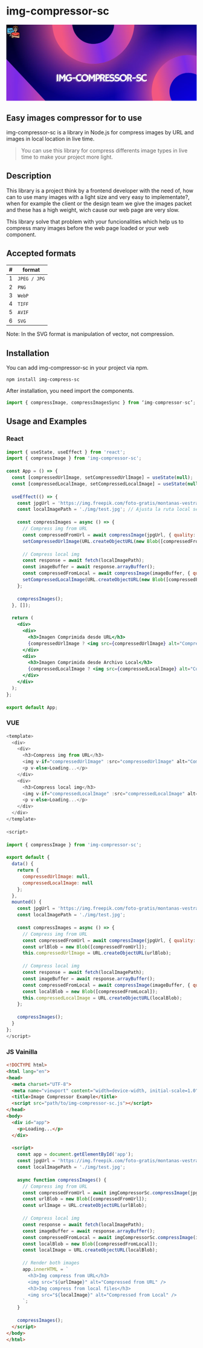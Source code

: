# img-compressor-sc

![img-compressor-sc logo](assets/img/img-compressor-sc.jpg)

## Easy images compressor for to use

img-compressor-sc is a library in Node.js for compress images by URL and images in local location in live time.

> You can use this library for compress differents image types in live time to make your 
> project more light.

## Description

This library is a project think by a frontend developer with the need of, how can to use many images with a light size and very easy to implementate?, when for example the client or the design team we give the images packet and these has a high weight, wich cause our web page are very slow.

This library solve that problem with your funcionalities which help us to compress many images before the web page loaded or your web component.

## Accepted formats

| # | format       |
|---|--------------|
| 1 | `JPEG / JPG` |
| 2 | `PNG`        |
| 3 | `WebP`       |
| 4 | `TIFF`       |
| 5 | `AVIF`       |
| 6 | `SVG`        |

Note: In the SVG format is manipulation of vector, not compression.

## Installation

You can add img-compressor-sc in your project via npm.

```
npm install img-compress-sc
```

After installation, you need import the components.

```js
import { compressImage, compressImagesSync } from ‘img-compressor-sc’;
```

## Usage and Examples

### React

```jsx
import { useState, useEffect } from 'react';
import { compressImage } from 'img-compressor-sc';

const App = () => {
  const [compressedUrlImage, setCompressedUrlImage] = useState(null);
  const [compressedLocalImage, setCompressedLocalImage] = useState(null);

  useEffect(() => {
    const jpgUrl = 'https://img.freepik.com/foto-gratis/montanas-vestrahorn-stokksnes-islandia_335224-667.jpg';
    const localImagePath = './img/test.jpg'; // Ajusta la ruta local según tu estructura

    const compressImages = async () => {
      // Compress img from URL
      const compressedFromUrl = await compressImage(jpgUrl, { quality: 80 });
      setCompressedUrlImage(URL.createObjectURL(new Blob([compressedFromUrl])));

      // Compress local img
      const response = await fetch(localImagePath);
      const imageBuffer = await response.arrayBuffer();
      const compressedFromLocal = await compressImage(imageBuffer, { quality: 80 });
      setCompressedLocalImage(URL.createObjectURL(new Blob([compressedFromLocal])));
    };

    compressImages();
  }, []);

  return (
    <div>
      <div>
        <h3>Imagen Comprimida desde URL</h3>
        {compressedUrlImage ? <img src={compressedUrlImage} alt="Compressed from URL" /> : <p>Loading...</p>}
      </div>
      <div>
        <h3>Imagen Comprimida desde Archivo Local</h3>
        {compressedLocalImage ? <img src={compressedLocalImage} alt="Compressed from Local" /> : <p>Loading...</p>}
      </div>
    </div>
  );
};

export default App;
```

### VUE

```js
<template>
  <div>
    <div>
      <h3>Compress img from URL</h3>
      <img v-if="compressedUrlImage" :src="compressedUrlImage" alt="Compressed from URL" />
      <p v-else>Loading...</p>
    </div>
    <div>
      <h3>Compress local img</h3>
      <img v-if="compressedLocalImage" :src="compressedLocalImage" alt="Compressed from Local" />
      <p v-else>Loading...</p>
    </div>
  </div>
</template>

<script>

import { compressImage } from 'img-compressor-sc';

export default {
  data() {
    return {
      compressedUrlImage: null,
      compressedLocalImage: null
    };
  },
  mounted() {
    const jpgUrl = 'https://img.freepik.com/foto-gratis/montanas-vestrahorn-stokksnes-islandia_335224-667.jpg';
    const localImagePath = './img/test.jpg';

    const compressImages = async () => {
      // Compress img from URL
      const compressedFromUrl = await compressImage(jpgUrl, { quality: 80 });
      const urlBlob = new Blob([compressedFromUrl]);
      this.compressedUrlImage = URL.createObjectURL(urlBlob);

      // Compress local img
      const response = await fetch(localImagePath);
      const imageBuffer = await response.arrayBuffer();
      const compressedFromLocal = await compressImage(imageBuffer, { quality: 80 });
      const localBlob = new Blob([compressedFromLocal]);
      this.compressedLocalImage = URL.createObjectURL(localBlob);
    };

    compressImages();
  }
};
</script>
```

### JS Vainilla

```html
<!DOCTYPE html>
<html lang="en">
<head>
  <meta charset="UTF-8">
  <meta name="viewport" content="width=device-width, initial-scale=1.0">
  <title>Image Compressor Example</title>
  <script src="path/to/img-compressor-sc.js"></script>
</head>
<body>
  <div id="app">
    <p>Loading...</p>
  </div>

  <script>
    const app = document.getElementById('app');
    const jpgUrl = 'https://img.freepik.com/foto-gratis/montanas-vestrahorn-stokksnes-islandia_335224-667.jpg';
    const localImagePath = './img/test.jpg';

    async function compressImages() {
      // Compress img from URL
      const compressedFromUrl = await imgCompressorSc.compressImage(jpgUrl, { quality: 80 });
      const urlBlob = new Blob([compressedFromUrl]);
      const urlImage = URL.createObjectURL(urlBlob);

      // Compress local img
      const response = await fetch(localImagePath);
      const imageBuffer = await response.arrayBuffer();
      const compressedFromLocal = await imgCompressorSc.compressImage(imageBuffer, { quality: 80 });
      const localBlob = new Blob([compressedFromLocal]);
      const localImage = URL.createObjectURL(localBlob);

      // Render both images
      app.innerHTML = `
        <h3>Img compress from URL</h3>
        <img src="${urlImage}" alt="Compressed from URL" />
        <h3>Img compress from local files</h3>
        <img src="${localImage}" alt="Compressed from Local" />
      `;
    }

    compressImages();
  </script>
</body>
</html>
```